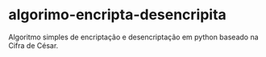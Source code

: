 # algorimo-encripta-desencripita
Algoritmo simples de encriptação e desencriptação em python baseado na Cifra de César.
